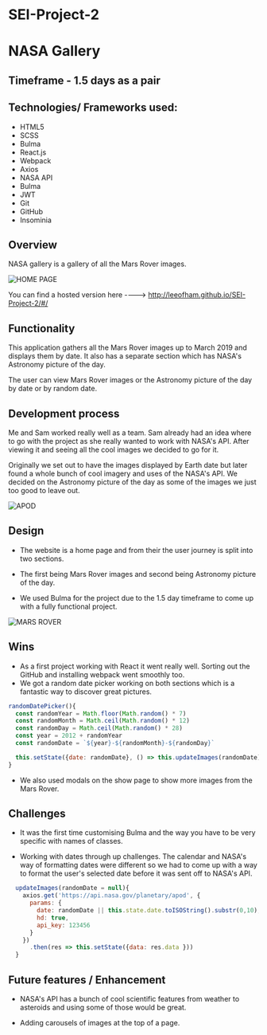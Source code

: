 # SEI-Project-2

# NASA Gallery

## Timeframe - 1.5 days as a pair

## Technologies/ Frameworks used:
* HTML5
* SCSS
* Bulma
* React.js
* Webpack
* Axios
* NASA API
* Bulma
* JWT
* Git
* GitHub
* Insominia

## Overview
NASA gallery is a gallery of all the Mars Rover images.

![HOME PAGE](https://user-images.githubusercontent.com/42970647/60115978-0efaeb00-976f-11e9-8857-ec5d618e618c.png)

You can find a hosted version here ----> http://leeofham.github.io/SEI-Project-2/#/

## Functionality
This application gathers all the Mars Rover images up to March 2019 and displays them by date. It also has a separate section which has NASA's Astronomy picture of the day.

The user can view Mars Rover images or the Astronomy picture of the day by date or by random date.

## Development process

Me and Sam worked really well as a team. Sam already had an idea where to go with the project as she really wanted to work with NASA's API. After viewing it and seeing all the cool images we decided to go for it.

Originally we set out to have the images displayed by Earth date but later found a whole bunch of cool imagery and uses of the NASA's API. We decided on the Astronomy picture of the day as some of the images we just too good to leave out.

![APOD](https://user-images.githubusercontent.com/42970647/60115991-14f0cc00-976f-11e9-96c9-41be0a411fc6.png)


## Design

* The website is a home page and from their the user journey is split into two sections.
* The first being Mars Rover images and second being Astronomy picture of the day.

* We used Bulma for the project due to the 1.5 day timeframe to come up with a fully functional project.

![MARS ROVER](https://user-images.githubusercontent.com/42970647/60115983-11f5db80-976f-11e9-9412-96b4ec68df23.png)


## Wins

* As a first project working with React it went really well. Sorting out the GitHub and installing webpack went smoothly too.
* We got a random date picker working on both sections which is a fantastic way to discover great pictures.

```javascript
randomDatePicker(){
  const randomYear = Math.floor(Math.random() * 7)
  const randomMonth = Math.ceil(Math.random() * 12)
  const randomDay = Math.ceil(Math.random() * 28)
  const year = 2012 + randomYear
  const randomDate = `${year}-${randomMonth}-${randomDay}`

  this.setState({date: randomDate}, () => this.updateImages(randomDate))
}
```

* We also used modals on the show page to show more images from the Mars Rover.

## Challenges
* It was the first time customising Bulma and the way you have to be very specific with names of classes.

* Working with dates through up challenges. The calendar and NASA's way of formatting dates were different so we had to come up with a way to format the user's selected date before it was sent off to NASA's API.

```javascript
  updateImages(randomDate = null){
    axios.get('https://api.nasa.gov/planetary/apod', {
      params: {
        date: randomDate || this.state.date.toISOString().substr(0,10),
        hd: true,
        api_key: 123456
      }
    })
      .then(res => this.setState({data: res.data }))
  }
```

## Future features / Enhancement
* NASA's API has a bunch of cool scientific features from weather to asteroids and using some of those would be great.

* Adding carousels of images at the top of a page.

